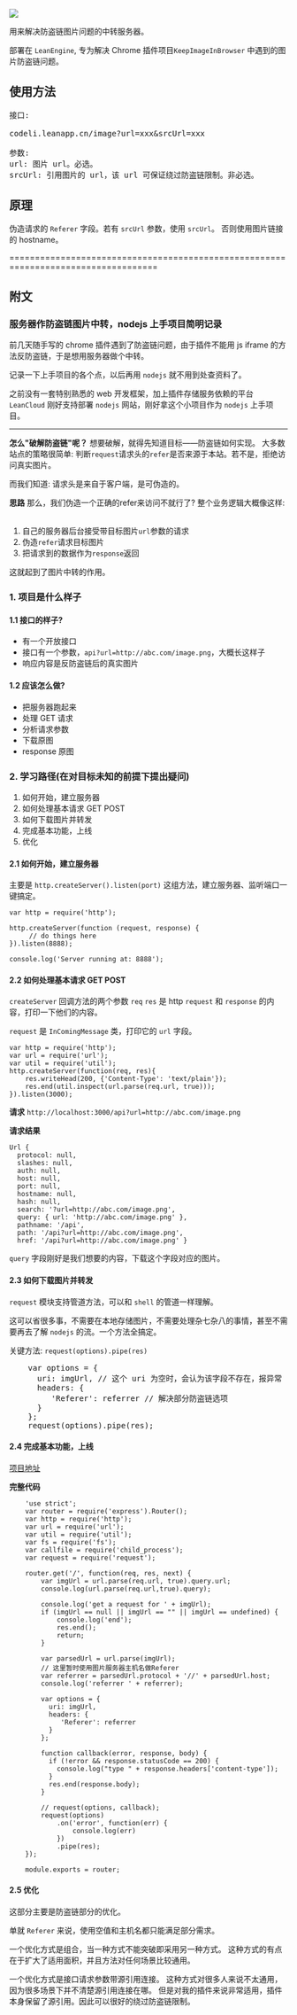 ![](http://ou8u8dsau.bkt.clouddn.com/17-11-29/54155273.jpg)

用来解决防盗链图片问题的中转服务器。

部署在 `LeanEngine`, 专为解决 Chrome 插件项目`KeepImageInBrowser` 中遇到的图片防盗链问题。

## 使用方法
<pre>
接口:

codeli.leanapp.cn/image?url=xxx&srcUrl=xxx

参数:
url: 图片 url。必选。
srcUrl: 引用图片的 url，该 url 可保证绕过防盗链限制。非必选。
</pre>

## 原理
伪造请求的 `Referer` 字段。若有 `srcUrl` 参数，使用 `srcUrl`。 否则使用图片链接的 hostname。



===================================================================================




## 附文

### 服务器作防盗链图片中转，nodejs 上手项目简明记录


前几天随手写的 chrome 插件遇到了防盗链问题，由于插件不能用 js iframe 的方法反防盗链，于是想用服务器做个中转。


记录一下上手项目的各个点，以后再用 `nodejs` 就不用到处查资料了。

之前没有一套特别熟悉的 web 开发框架，加上插件存储服务依赖的平台 `LeanCloud` 刚好支持部署 `nodejs` 网站，刚好拿这个小项目作为 `nodejs` 上手项目。

---

**怎么"破解防盗链"呢？**
想要破解，就得先知道目标——防盗链如何实现。
大多数站点的策略很简单: 判断`request`请求头的`refer`是否来源于本站。若不是，拒绝访问真实图片。

而我们知道: 请求头是来自于客户端，是可伪造的。

**思路**
那么，我们伪造一个正确的refer来访问不就行了?
整个业务逻辑大概像这样:  
1. 自己的服务器后台接受带目标图片`url`参数的请求
2. 伪造`refer`请求目标图片
3. 把请求到的数据作为`response`返回

这就起到了图片中转的作用。



### 1. 项目是什么样子
#### 1.1 接口的样子?
- 有一个开放接口
- 接口有一个参数，`api?url=http://abc.com/image.png`，大概长这样子
- 响应内容是反防盗链后的真实图片

#### 1.2 应该怎么做?
- 把服务器跑起来
- 处理 GET 请求
- 分析请求参数
- 下载原图
- response 原图


### 2. 学习路径(在对目标未知的前提下提出疑问)

1.  如何开始，建立服务器
2.  如何处理基本请求 GET POST
3.  如何下载图片并转发
4.  完成基本功能，上线
5.  优化

#### 2.1 如何开始，建立服务器
主要是  `http.createServer().listen(port)` 这组方法，建立服务器、监听端口一键搞定。

```
var http = require('http');
	
http.createServer(function (request, response) {
	 // do things here
}).listen(8888);
	
console.log('Server running at: 8888');
```

#### 2.2 如何处理基本请求 GET POST
`createServer` 回调方法的两个参数 `req` `res` 是 http `request` 和 `response` 的内容，打印一下他们的内容。

`request` 是 `InComingMessage` 类，打印它的 `url` 字段。

```
var http = require('http');
var url = require('url');
var util = require('util');
http.createServer(function(req, res){
    res.writeHead(200, {'Content-Type': 'text/plain'});
	res.end(util.inspect(url.parse(req.url, true)));
}).listen(3000);
```

**请求**
`http://localhost:3000/api?url=http://abc.com/image.png`

**请求结果**

```
Url {
  protocol: null,
  slashes: null,
  auth: null,
  host: null,
  port: null,
  hostname: null,
  hash: null,
  search: '?url=http://abc.com/image.png',
  query: { url: 'http://abc.com/image.png' },
  pathname: '/api',
  path: '/api?url=http://abc.com/image.png',
  href: '/api?url=http://abc.com/image.png' }
```

`query` 字段刚好是我们想要的内容，下载这个字段对应的图片。

#### 2.3 如何下载图片并转发
`request` 模块支持管道方法，可以和 `shell` 的管道一样理解。

这可以省很多事，不需要在本地存储图片，不需要处理杂七杂八的事情，甚至不需要再去了解 `nodejs` 的流。一个方法全搞定。

关键方法: `request(options).pipe(res)`

<pre>
	var options = {
	  uri: imgUrl, // 这个 uri 为空时，会认为该字段不存在，报异常
	  headers: {
	     'Referer': referrer // 解决部分防盗链选项
	  }
	};
	request(options).pipe(res);
</pre>

#### 2.4 完成基本功能，上线
[项目地址](https://github.com/auv1107/FileTransferServer/blob/master/routes/image.js)

**完整代码**

```
	'use strict';
	var router = require('express').Router();
	var http = require('http');
	var url = require('url');
	var util = require('util');
	var fs = require('fs');
	var callfile = require('child_process');
	var request = require('request');
	
	router.get('/', function(req, res, next) {
		var imgUrl = url.parse(req.url, true).query.url;
	    console.log(url.parse(req.url,true).query); 
	
	    console.log('get a request for ' + imgUrl);
	    if (imgUrl == null || imgUrl == "" || imgUrl == undefined) {
	    	console.log('end');
	    	res.end();
	    	return;
	    }
	
	    var parsedUrl = url.parse(imgUrl);
	    // 这里暂时使用图片服务器主机名做Referer
	    var referrer = parsedUrl.protocol + '//' + parsedUrl.host; 
	    console.log('referrer ' + referrer);
	
		var options = {
		  uri: imgUrl,
		  headers: {
		     'Referer': referrer
		  }
		};
	
		function callback(error, response, body) {
		  if (!error && response.statusCode == 200) {
		    console.log("type " + response.headers['content-type']);
		  }
		  res.end(response.body);
		}
	
		// request(options, callback);
		request(options)
			.on('error', function(err) {
			    console.log(err)
			})
			.pipe(res);
	});
	
	module.exports = router;
```

#### 2.5 优化
这部分主要是防盗链部分的优化。

单就 `Referer` 来说，使用空值和主机名都只能满足部分需求。

一个优化方式是组合，当一种方式不能突破即采用另一种方式。
这种方式的有点在于扩大了适用面积，并且方法对任何场景比较通用。

一个优化方式是接口请求参数带源引用连接。
这种方式对很多人来说不太通用，因为很多场景下并不清楚源引用连接在哪。
但是对我的插件来说非常适用，插件本身保留了源引用。因此可以很好的绕过防盗链限制。

